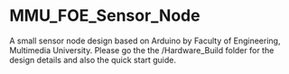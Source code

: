 # MMU_FOE_Sensor_Node
A small sensor node design based on Arduino by Faculty of Engineering, Multimedia University.
Please go the the /Hardware_Build folder for the design details and also the quick start guide.
